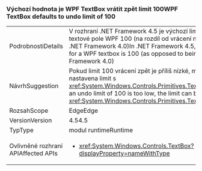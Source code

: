 ### <a name="wpf-textbox-defaults-to-undo-limit-of-100"></a><span data-ttu-id="6f1a2-101">Výchozí hodnota je WPF TextBox vrátit zpět limit 100</span><span class="sxs-lookup"><span data-stu-id="6f1a2-101">WPF TextBox defaults to undo limit of 100</span></span>

|   |   |
|---|---|
|<span data-ttu-id="6f1a2-102">Podrobnosti</span><span class="sxs-lookup"><span data-stu-id="6f1a2-102">Details</span></span>|<span data-ttu-id="6f1a2-103">V rozhraní .NET Framework 4.5 je výchozí limit vrácení zpět pro textové pole WPF 100 (na rozdíl od vrácení neomezená v rozhraní .NET Framework 4.0)</span><span class="sxs-lookup"><span data-stu-id="6f1a2-103">In .NET Framework 4.5, the default undo limit for a WPF textbox is 100 (as opposed to being unlimited in .NET Framework 4.0)</span></span>|
|<span data-ttu-id="6f1a2-104">Návrh</span><span class="sxs-lookup"><span data-stu-id="6f1a2-104">Suggestion</span></span>|<span data-ttu-id="6f1a2-105">Pokud limit 100 vrácení zpět je příliš nízké, může být explicitně nastavena limit s <xref:System.Windows.Controls.Primitives.TextBoxBase.UndoLimit></span><span class="sxs-lookup"><span data-stu-id="6f1a2-105">If an undo limit of 100 is too low, the limit can be set explicitly with <xref:System.Windows.Controls.Primitives.TextBoxBase.UndoLimit></span></span>|
|<span data-ttu-id="6f1a2-106">Rozsah</span><span class="sxs-lookup"><span data-stu-id="6f1a2-106">Scope</span></span>|<span data-ttu-id="6f1a2-107">Edge</span><span class="sxs-lookup"><span data-stu-id="6f1a2-107">Edge</span></span>|
|<span data-ttu-id="6f1a2-108">Version</span><span class="sxs-lookup"><span data-stu-id="6f1a2-108">Version</span></span>|<span data-ttu-id="6f1a2-109">4.5</span><span class="sxs-lookup"><span data-stu-id="6f1a2-109">4.5</span></span>|
|<span data-ttu-id="6f1a2-110">Typ</span><span class="sxs-lookup"><span data-stu-id="6f1a2-110">Type</span></span>|<span data-ttu-id="6f1a2-111">modul runtime</span><span class="sxs-lookup"><span data-stu-id="6f1a2-111">Runtime</span></span>|
|<span data-ttu-id="6f1a2-112">Ovlivněné rozhraní API</span><span class="sxs-lookup"><span data-stu-id="6f1a2-112">Affected APIs</span></span>|<ul><li><xref:System.Windows.Controls.TextBox?displayProperty=nameWithType></li></ul>|

